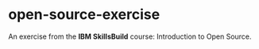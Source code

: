 # open-source-exercise
An exercise from the **IBM SkillsBuild** course: Introduction to Open Source. 
